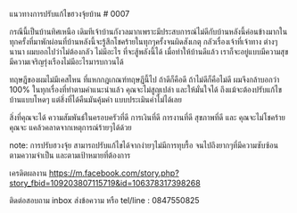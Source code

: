 แนวทางการปรับแก้ไขฮวงจุ้ยบ้าน  # 0007

กรณีนี้เป็นบ้านทิศเหนือ เดิมทีเจ้าบ้านกังวลมากเพราะมีประสบการณ์ไม่ดีกับบ้านหลังนี้ค่อนข้างมากในทุกครั้งที่มาพักผ่อนที่บ้านหลังนี้จะรู้สึกโชคร้ายในทุกๆครั้งจนผิดสังเกตุ
กลัวเรื่องเจ้าที่เจ้าทาง ต่างๆนานา
ผมบอกไปว่าไม่ต้องกลัว ไม่มีอะไร ที่จะสู้พลังนี้ได้ เมื่อทำให้บ้านดีแล้ว เราก็จะอยู่แบบมีความสุขมีความเจริญรุ่งเรืองไม่มีอะไรมารบกวนได้ 

ทฤษฎีของผมไม่มีเคสไหน ที่แหกกฎเกณฑ์ทฤษฎีนี้ไป ถ้าดีก็คือดี ถ้าไม่ดีก็คือไม่ดี ผมจึงกล้าบอกว่า 100% ในทุกเรื่องที่ทำตามคำแนะนำแล้ว คุณจะไม่สูญเปล่า และให้มั่นใจได้ ถึงแม้จะต้องปรับแก้ไขบ้านแบบโหดๆ แต่สิ่งที่ได้คืนมันคุ้มค่า แบบประเมินค่าไม่ได้เลย 

สิ่งที่คุณจะได้ ความสัมพันธ์ในครอบครัวที่ดี การเงินที่ดี การงานที่ดี สุขภาพที่ดี และ คุณจะไม่โชคร้าย คุณจะ แคล้วคลาดจากเหตุการณ์ร้ายๆได้ด้วย

note:
การปรับฮวงจุ้ย สามารถปรับแก้ไขได้จากง่ายๆไม่มีการทุบรื้อ จนไปถึงยากๆที่มีความซับซ้อน ตามความจำเป็น และตามเป้าหมายที่ต้องการ

เครดิตผลงาน
https://m.facebook.com/story.php?story_fbid=109203807115719&id=106378317398268

ติดต่อสอบถาม
inbox ส่งข้อความ หรือ tel/line : 0847550825